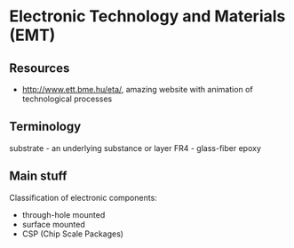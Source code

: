 # Electronic Technology and Materials (EMT)

## Resources

- http://www.ett.bme.hu/eta/, amazing website with animation of technological processes

## Terminology

substrate - an underlying substance or layer
FR4 - glass-fiber epoxy

## Main stuff

Classification of electronic components:

- through-hole mounted
- surface mounted
- CSP (Chip Scale Packages)
